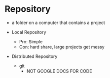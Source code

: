 # Repository

- a folder on a computer that contains a project

- Local Repository

  - Pro: Simple
  - Con: hard share, large projects get messy

- Distributed Repository
  - git
    - NOT GOOGLE DOCS FOR CODE
